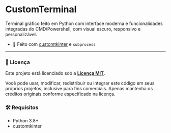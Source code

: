 # CustomTerminal

Terminal gráfico feito em Python com interface moderna e funcionalidades integradas do CMD/Powershell, com visual escuro, responsivo e personalizável.

- 🐍 Feito com [customtkinter](https://github.com/TomSchimansky/CustomTkinter) e `subprocess`

---

### 📄 Licença

Este projeto está licenciado sob a **[Licença MIT](LICENSE)**.

Você pode usar, modificar, redistribuir ou integrar este código em seus próprios projetos, inclusive para fins comerciais. Apenas mantenha os créditos originais conforme especificado na licença.

### 🛠️ Requisitos

- Python 3.8+
- customtkinter
